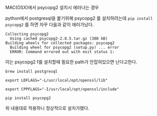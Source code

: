 
MAC(OSX)에서 psycopg2 설치시 에러나는 경우

python에서 postgresql을 붙기위해 psycopg2 를 설치하려는데 `pip install psycopg2` 를 하면 자꾸 다음과 같이 에러가났다. 
```
Collecting psycopg2
  Using cached psycopg2-2.8.5.tar.gz (380 kB)
Building wheels for collected packages: psycopg2
  Building wheel for psycopg2 (setup.py) ... error
  ERROR: Command errored out with exit status 1:
```
이는 psycopg2 f를 설치할때 필요한 path가 안잡혀있으면 난다고한다. 


```
brew install postgresql

export LDFLAGS="-L/usr/local/opt/openssl/lib"

export CPPFLAGS="-I/usr/local/opt/openssl/include"

pip install psycopg2
```

위 내용대로 적용하니 정상적으로 설치가됐다. 